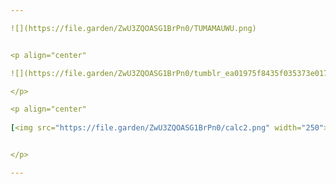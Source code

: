 ```yaml
---

![](https://file.garden/ZwU3ZQOASG1BrPn0/TUMAMAUWU.png)


<p align="center"

![](https://file.garden/ZwU3ZQOASG1BrPn0/tumblr_ea01975f8435f035373e017f947f1504_b5cc3742_540__fliter--warm-sea__channel--all__mode--normal.png)

</p>

<p align="center"
  
[<img src="https://file.garden/ZwU3ZQOASG1BrPn0/calc2.png" width="250">](https://rentry.co/calch4ro)


</p>

---
```

